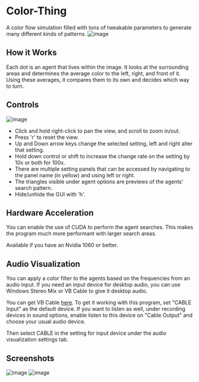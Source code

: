 # Color-Thing
A color flow simulation filled with tons of tweakable parameters to generate many different kinds of patterns.
![image](https://github.com/olsonquinn1/Color-Thing/assets/24209366/27749415-33b0-4e26-b090-e94e5632af06)

## How it Works
Each dot is an agent that lives within the image.
It looks at the surrounding areas and determines the average color to the left, right, and front of it.
Using these averages, it compares them to its own and decides which way to turn.

## Controls
![image](https://github.com/olsonquinn1/Color-Thing/assets/24209366/945afbff-0fe7-408e-bf45-dd6990ea3a55)

- Click and hold right-click to pan the view, and scroll to zoom in/out.
- Press 'r' to reset the view.
- Up and Down arrow keys change the selected setting, left and right alter that setting.
- Hold down control or shift to increase the change rate on the setting by 10x or both for 100x.
- There are multiple setting panels that can be accessed by navigating to the panel name (in yellow) and using left or right.
- The triangles visible under agent options are previews of the agents' search pattern.
- Hide/unhide the GUI with 'h'.

## Hardware Acceleration
You can enable the use of CUDA to perform the agent searches. This makes the program much more performant with larger search areas.

Available if you have an Nvidia 1060 or better.

## Audio Visualization
You can apply a color filter to the agents based on the frequencies from an audio input.
If you need an input device for desktop audio, you can use Windows Stereo Mix or VB Cable to give it desktop audio.

You can get VB Cable [here](https://vb-audio.com/Cable/). To get it working with this program, set "CABLE Input" as the default device.
If you want to listen as well, under recording devices in sound options, enable listen to this device on "Cable Output" and choose your usual audio device.

Then select CABLE in the setting for input device under the audio visualization settings tab.

## Screenshots
![image](https://github.com/olsonquinn1/Color-Thing/assets/24209366/ab219a9e-b127-4143-ab3e-be21c4b40574)
![image](https://github.com/olsonquinn1/Color-Thing/assets/24209366/edaa1a60-b784-4300-9d8e-113a8fdbeed8)
